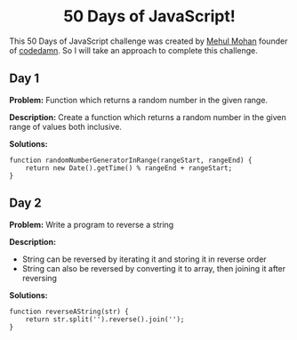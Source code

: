 <h1 align='center'>50 Days of JavaScript!</h1>

This 50 Days of JavaScript challenge was created by [Mehul Mohan](https://youtube.com/codedamn) founder of [codedamn](https://codedamn.com/). So I will take an approach to complete this challenge.


## Day 1
**Problem:** Function which returns a random number in the given range.

**Description:**  Create a function which returns a random number in the given range of values both inclusive.

**Solutions:** 
```
function randomNumberGeneratorInRange(rangeStart, rangeEnd) {
    return new Date().getTime() % rangeEnd + rangeStart;
}
```


## Day 2

**Problem:** Write a program to reverse a string

**Description:** 
* String can be reversed by iterating it and storing it in reverse order
* String can also be reversed by converting it to array, then joining it after reversing 

**Solutions:** 
```
function reverseAString(str) {
    return str.split('').reverse().join('');
}
```
